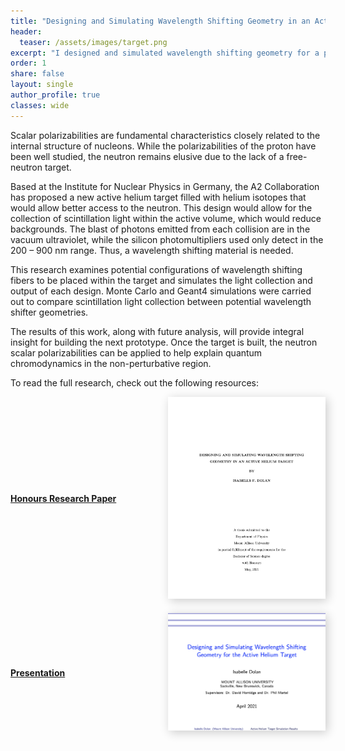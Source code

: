 ```yaml
---
title: "Designing and Simulating Wavelength Shifting Geometry in an Active Helium Target"
header:
  teaser: /assets/images/target.png
excerpt: "I designed and simulated wavelength shifting geometry for a proposed active helium target at the Mainz Microtron in Germany as part of my honours thesis."
order: 1
share: false
layout: single
author_profile: true
classes: wide
---
```


Scalar polarizabilities are fundamental characteristics closely related to the internal structure of nucleons. While the polarizabilities of the proton have been well studied, the neutron remains elusive due to the lack of a free-neutron target.

Based at the Institute for Nuclear Physics in Germany, the A2 Collaboration has proposed a new active helium target filled with helium isotopes that would allow better access to the neutron. This design would allow for the collection of scintillation light within the active volume, which would reduce backgrounds. The blast of photons emitted from each collision are in the vacuum ultraviolet, while the silicon photomultipliers used only detect in the 200 – 900 nm range. Thus, a wavelength shifting material is needed.

This research examines potential configurations of wavelength shifting fibers to be placed within the target and simulates the light collection and output of each design. Monte Carlo and Geant4 simulations were carried out to compare scintillation light collection between potential wavelength shifter geometries.

The results of this work, along with future analysis, will provide integral insight for building the next prototype. Once the target is built, the neutron scalar polarizabilities can be applied to help explain quantum chromodynamics in the non-perturbative region.


To read the full research, check out the following resources:








<style>
    .shadow-img {
        transition: all 0.3s;
        box-shadow: 3px 3px 15px rgba(0,0,0,0.2);
    }

    .shadow-img:hover {
        box-shadow: 3px 3px 15px rgba(0,0,0,0.4);
    }
</style>
<html lang="en">
<head>
    <meta charset="UTF-8">
    <meta name="viewport" content="width=device-width, initial-scale=1.0">
    <title>Your Research</title>
    <style>
        .container {
            display: flex;
            justify-content: space-between;
            align-items: center;
            margin-bottom: 20px;
        }
        .title {
            font-weight: bold;
            width: 40%;
        }
        .image-container {
            width: 50%;
            text-align: right;
        }
        img {
            width: 100%;
        }
    </style>
</head>
<body>

<div class="container">
    <div class="title">
        <a href="/assets/files/undergrad_thesis.pdf" target="_blank" > Honours Research Paper</a>
    </div>
    <div class="image-container">
        <a href="/assets/files/undergrad_thesis.pdf" target="_blank">
            <!-- The addition of the shadow-img class -->
            <img class="shadow-img" src="/assets/images/thesis_screenshot.png" alt="undergrad_thesis"/>
        </a>
    </div>
</div>

<div class="container">
    <div class="title">
        <a href="/assets/files/thesis_presentation.pdf" target="_blank" >Presentation</a>
    </div>
    <div class="image-container">
        <a href="/assets/files/thesis_presentation.pdf" target="_blank" >
            <!-- And here as well -->
            <img class="shadow-img" src="/assets/images/thesis_presentation_screenshot.png" alt="thesis_presentation"/>
        </a>
    </div>
</div>


</body>
</html>
